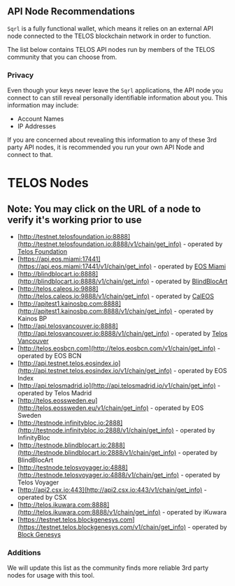 ## API Node Recommendations

`Sqrl` is a fully functional wallet, which means it relies on an external API node connected to the TELOS blockchain network in order to function.

The list below contains TELOS API nodes run by members of the TELOS community that you can choose from.

### Privacy

Even though your keys never leave the `Sqrl` applications, the API node you connect to can still reveal personally identifiable information about you. This information may include:

- Account Names
- IP Addresses

If you are concerned about revealing this information to any of these 3rd party API nodes, it is recommended you run your own API Node and connect to that.

# TELOS Nodes
## Note: You may click on the URL of a node to verify it's working prior to use
- [http://testnet.telosfoundation.io:8888](http://testnet.telosfoundation.io:8888/v1/chain/get_info) - operated by [Telos Foundation](https://telosfoundation.io)
- [https://api.eos.miami:17441](https://api.eos.miami:17441/v1/chain/get_info) - operated by [EOS Miami](https://eos.miami/)
- [http://blindblocart.io:8888](http://blindblocart.io:8888/v1/chain/get_info) - operated by [BlindBlocArt](http://blindblocart.io/)
- [http://telos.caleos.io:9888](http://telos.caleos.io:9888/v1/chain/get_info) - operated by [CalEOS](http://caleos.io)
- [http://apitest1.kainosbp.com:8888](http://apitest1.kainosbp.com:8888/v1/chain/get_info) - operated by Kainos BP
- [http://api.telosvancouver.io:8888](http://api.telosvancouver.io:8888/v1/chain/get_info) - operated by [Telos Vancouver](https://www.telosvancouver.io/) 
- [http://telos.eosbcn.com](http://telos.eosbcn.com/v1/chain/get_info) - operated by EOS BCN
- [http://api.testnet.telos.eosindex.io](http://api.testnet.telos.eosindex.io/v1/chain/get_info) - operated by EOS Index
- [http://api.telosmadrid.io](http://api.telosmadrid.io/v1/chain/get_info) - operated by Telos Madrid
- [http://telos.eossweden.eu](http://telos.eossweden.eu/v1/chain/get_info) - operated by EOS Sweden
- [http://testnode.infinitybloc.io:2888](http://testnode.infinitybloc.io:2888/v1/chain/get_info) - operated by InfinityBloc
- [http://testnode.blindblocart.io:2888](http://testnode.blindblocart.io:2888/v1/chain/get_info) - operated by BlindBlocArt
- [http://testnode.telosvoyager.io:4888](http://testnode.telosvoyager.io:4888/v1/chain/get_info) - operated by Telos Voyager
- [http://api2.csx.io:443](http://api2.csx.io:443/v1/chain/get_info) - operated by CSX
- [http://telos.ikuwara.com:8888](http://telos.ikuwara.com:8888/v1/chain/get_info) - operated by iKuwara
- [https://testnet.telos.blockgenesys.com](https://testnet.telos.blockgenesys.com/v1/chain/get_info) - operated by [Block Genesys](https://www.blockgenesys.com/)

### Additions

We will update this list as the community finds more reliable 3rd party nodes for usage with this tool.
